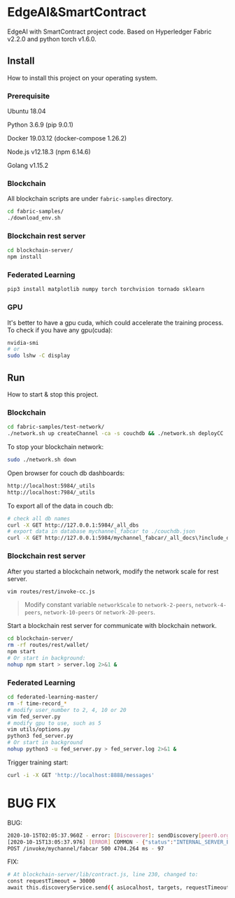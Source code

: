 # EdgeAI&SmartContract

EdgeAI with SmartContract project code. Based on Hyperledger Fabric v2.2.0 and python torch v1.6.0.

## Install

How to install this project on your operating system.

### Prerequisite

Ubuntu 18.04

Python 3.6.9 (pip 9.0.1)

Docker 19.03.12 (docker-compose 1.26.2)

Node.js v12.18.3 (npm 6.14.6)

Golang v1.15.2

### Blockchain

All blockchain scripts are under `fabric-samples` directory.

```bash
cd fabric-samples/
./download_env.sh
```


### Blockchain rest server

```bash
cd blockchain-server/
npm install
```

### Federated Learning

```bash
pip3 install matplotlib numpy torch torchvision tornado sklearn
```

### GPU

It's better to have a gpu cuda, which could accelerate the training process. To check if you have any gpu(cuda):

```bash
nvidia-smi
# or
sudo lshw -C display
```

## Run

How to start & stop this project.

### Blockchain

```bash
cd fabric-samples/test-network/
./network.sh up createChannel -ca -s couchdb && ./network.sh deployCC
```

To stop your blockchain network:

```bash
sudo ./network.sh down
```

Open browser for couch db dashboards:

```bash
http://localhost:5984/_utils
http://localhost:7984/_utils
```

To export all of the data in couch db:

```bash
# check all db names
curl -X GET http://127.0.0.1:5984/_all_dbs
# export data in database mychannel_fabcar to ./couchdb.json
curl -X GET http://127.0.0.1:5984/mychannel_fabcar/_all_docs\?include_docs\=true > ./couchdb.json
```

### Blockchain rest server

After you started a blockchain network, modify the network scale for rest server.

```bash
vim routes/rest/invoke-cc.js
```

> Modify constant variable `networkScale` to `network-2-peers`, `network-4-peers`, `network-10-peers` or `network-20-peers`.


Start a blockchain rest server for communicate with blockchain network.

```bash
cd blockchain-server/
rm -rf routes/rest/wallet/
npm start
# Or start in background:
nohup npm start > server.log 2>&1 &
```

### Federated Learning

```bash
cd federated-learning-master/
rm -f time-record_*
# modify user_number to 2, 4, 10 or 20
vim fed_server.py
# modify gpu to use, such as 5
vim utils/options.py
python3 fed_server.py
# Or start in background
nohup python3 -u fed_server.py > fed_server.log 2>&1 &
```

Trigger training start:

```bash
curl -i -X GET 'http://localhost:8888/messages'
```

# BUG FIX

BUG:

```bash
2020-10-15T02:05:37.960Z - error: [Discoverer]: sendDiscovery[peer0.org1.example.com] - timed out after:3000
[2020-10-15T13:05:37.976] [ERROR] COMMON - {"status":"INTERNAL_SERVER_ERROR","error":"Failed to submit transaction: Error: REQUEST TIMEOUT"}
POST /invoke/mychannel/fabcar 500 4704.264 ms - 97
```

FIX:

```bash
# At blockchain-server/lib/contract.js, line 230, changed to:
const requestTimeout = 30000
await this.discoveryService.send({ asLocalhost, targets, requestTimeout });
```

